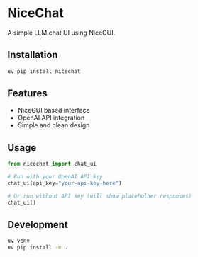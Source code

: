 # NiceChat

A simple LLM chat UI using NiceGUI.

## Installation

```bash
uv pip install nicechat
```

## Features

- NiceGUI based interface
- OpenAI API integration
- Simple and clean design

## Usage

```python
from nicechat import chat_ui

# Run with your OpenAI API key
chat_ui(api_key="your-api-key-here")

# Or run without API key (will show placeholder responses)
chat_ui()
```

## Development

```bash
uv venv
uv pip install -e .
```

